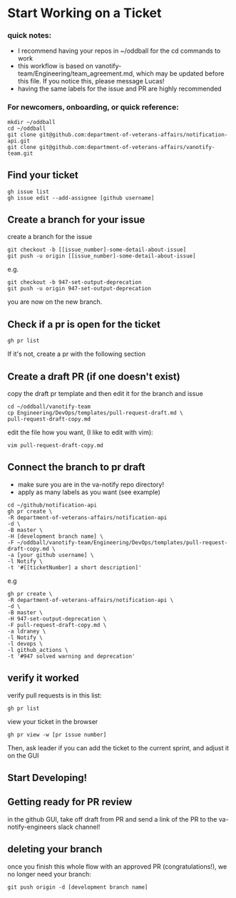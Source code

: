 # Start Working on a Ticket
### quick notes:
- I recommend having your repos in ~/oddball for the cd commands to work
- this workflow is based on vanotify-team/Engineering/team_agreement.md, which may be updated before this file.  If you notice this, please message Lucas!
- having the same labels for the issue and PR are highly recommended

### For newcomers, onboarding, or quick reference: 
```
mkdir ~/oddball
cd ~/oddball
git clone git@github.com:department-of-veterans-affairs/notification-api.git
git clone git@github.com:department-of-veterans-affairs/vanotify-team.git
```

## Find your ticket
```
gh issue list
gh issue edit --add-assignee [github username]
```

## Create a branch for your issue 
create a branch for the issue
```
git checkout -b [[issue_number]-some-detail-about-issue]
git push -u origin [[issue_number]-some-detail-about-issue]
```
e.g. 
```
git checkout -b 947-set-output-deprecation
git push -u origin 947-set-output-deprecation
```
you are now on the new branch.

## Check if a pr is open for the ticket
```
gh pr list
```
If it's not, create a pr with the following section

## Create a draft PR (if one doesn't exist)
copy the draft pr template and then edit it for the branch and issue
```
cd ~/oddball/vanotify-team
cp Engineering/DevOps/templates/pull-request-draft.md \
pull-request-draft-copy.md
```
edit the file how you want, (I like to edit with vim):
```
vim pull-request-draft-copy.md
```
## Connect the branch to pr draft 
- make sure you are in the va-notify repo directory!
- apply as many labels as you want (see example)
```
cd ~/github/notification-api
gh pr create \
-R department-of-veterans-affairs/notification-api
-d \
-B master \
-H [development branch name] \
-F ~/oddball/vanotify-team/Engineering/DevOps/templates/pull-request-draft-copy.md \
-a [your github username] \
-l Notify \
-t '#[[ticketNumber] a short description]'
```
e.g
```
gh pr create \
-R department-of-veterans-affairs/notification-api \
-d \
-B master \
-H 947-set-output-deprecation \
-F pull-request-draft-copy.md \
-a ldraney \
-l Notify \
-l devops \
-l github_actions \
-t '#947 solved warning and deprecation'
```

## verify it worked
verify pull requests is in this list:  
```
gh pr list
```
view your ticket in the browser
```
gh pr view -w [pr issue number]
```
Then, ask leader if you can add the ticket to the current sprint, and adjust it on the GUI

## Start Developing! 

## Getting ready for PR review
in the github GUI, take off draft from PR and send a link of the PR to the va-notify-engineers slack channel!

## deleting your branch
once you finish this whole flow with an approved PR (congratulations!), we no longer need your branch: 
```
git push origin -d [development branch name]
```
